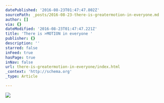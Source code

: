 ```yaml
---
datePublished: '2016-08-23T01:47:47.802Z'
sourcePath: _posts/2016-08-23-there-is-greatermotion-in-everyone.md
author: []
via: {}
dateModified: '2016-08-23T01:47:47.221Z'
title: 'There is >MOTION in everyone '
publisher: {}
description: ''
starred: false
inFeed: true
hasPage: true
inNav: false
url: there-is-greatermotion-in-everyone/index.html
_context: 'http://schema.org'
_type: Article

---
```

![](https://the-grid-user-content.s3-us-west-2.amazonaws.com/9d786674-0c58-4e74-ac86-4495fe7ec4bd.jpg)